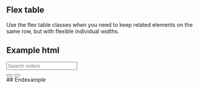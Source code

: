 ## Flex table

Use the flex table classes when you need to keep related elements on the same row, but with flexible individual widths.

## Example html
<div class="flextable">
  <div class="flextable-item flextable-primary">
    <input type="text" class="form-control" placeholder="Search orders">
  </div>
  <div class="flextable-item">
    <div class="btn-group">
      <button type="button" class="btn btn-outline-primary">
        <span class="icon icon-pencil"></span>
      </button>
      <button type="button" class="btn btn-outline-primary">
        <span class="icon icon-erase"></span>
      </button>
    </div>
  </div>
</div>
## Endexample
